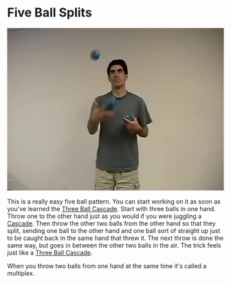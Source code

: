 # Five Ball Splits

![FiveBallSplits](/resources/videos/poster/fiveballsplits.jpg)

This is a really easy five ball pattern. You can start working on it as soon as you've learned the [Three Ball Cascade](cascade.md). Start with three balls in one hand. Throw one to the other hand just as you would if you were juggling a [Cascade](cascade.md). Then throw the other two balls from the other hand so that they split, sending one ball to the other hand and one ball sort of straight up just to be caught back in the same hand that threw it. The next throw is done the same way, but goes in between the other two balls in the air. The trick feels just like a [Three Ball Cascade](cascade.md).

When you throw two balls from one hand at the same time it's called a multiplex.

